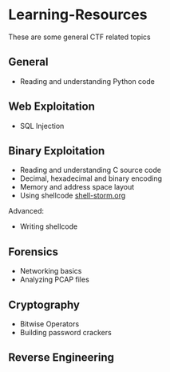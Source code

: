 # Learning-Resources

These are some general CTF related topics

## General

- Reading and understanding Python code

## Web Exploitation
- SQL Injection

## Binary Exploitation
- Reading and understanding C source code
- Decimal, hexadecimal and binary encoding
- Memory and address space layout
- Using shellcode [shell-storm.org](online)

Advanced:
- Writing shellcode

## Forensics
- Networking basics
- Analyzing PCAP files

## Cryptography
- Bitwise Operators
- Building password crackers

## Reverse Engineering

